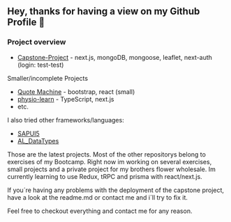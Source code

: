 ## Hey, thanks for having a view on my Github Profile 👋

### Project overview

- [Capstone-Project](https://flower-box-deposit.vercel.app/) - next.js, mongoDB, mongoose, leaflet, next-auth (login: test-test)

Smaller/incomplete Projects 
- [Quote Machine](https://quote-machine-theta.vercel.app/) - bootstrap, react (small)
- [physio-learn](https://github.com/HannesOster/physio_learn/tree/main) - TypeScript, next.js
- etc.

I also tried other frameworks/languages:

- [SAPUI5](https://github.com/HannesOster/SAPUI5_walkthrough)
- [AL_DataTypes](https://github.com/HannesOster/AL_DataTypes)

Those are the latest projects.
Most of the other repositorys belong to exercises of my Bootcamp. 
Right now im working on several exercises, small projects and a private project for my brothers flower wholesale. 
Im currently learning to use Redux, tRPC and prisma with react/next.js. 

If you´re having any problems with the deployment of the capstone project, have a look at the readme.md or contact me and i´ll try to fix it. 

Feel free to checkout everything and contact me for any reason.






<!--
**HannesOster/HannesOster** is a ✨ _special_ ✨ repository because its `README.md` (this file) appears on your GitHub profile.

Here are some ideas to get you started:

- 🔭 I’m currently working on ...
- 🌱 I’m currently learning ...
- 👯 I’m looking to collaborate on ...
- 🤔 I’m looking for help with ...
- 💬 Ask me about ...
- 📫 How to reach me: ...
- 😄 Pronouns: ...
- ⚡ Fun fact: ...
-->
